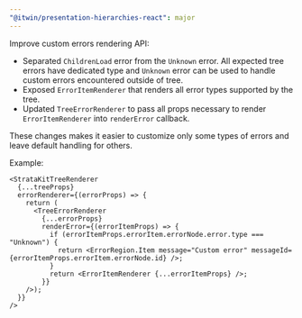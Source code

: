 ```yaml
---
"@itwin/presentation-hierarchies-react": major
---
```


Improve custom errors rendering API:

- Separated `ChildrenLoad` error from the `Unknown` error. All expected tree errors have dedicated type and `Unknown` error can be used to handle custom errors encountered outside of tree.
- Exposed `ErrorItemRenderer` that renders all error types supported by the tree.
- Updated `TreeErrorRenderer` to pass all props necessary to render `ErrorItemRenderer` into `renderError` callback.

These changes makes it easier to customize only some types of errors and leave default handling for others.

Example:
```tsx
<StrataKitTreeRenderer
  {...treeProps}
  errorRenderer={(errorProps) => {
    return (
      <TreeErrorRenderer
        {...errorProps}
        renderError={(errorItemProps) => {
          if (errorItemProps.errorItem.errorNode.error.type === "Unknown") {
            return <ErrorRegion.Item message="Custom error" messageId={errorItemProps.errorItem.errorNode.id} />;
          }
          return <ErrorItemRenderer {...errorItemProps} />;
        }}
    />);
  }}
/>
```

